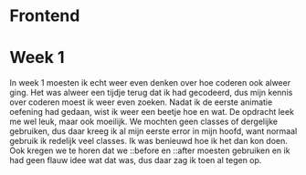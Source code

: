 # Frontend

# Week 1
In week 1 moesten ik echt weer even denken over hoe coderen ook alweer ging. Het was alweer een tijdje terug dat ik had gecodeerd, dus mijn kennis over coderen moest ik weer even zoeken. Nadat ik de eerste animatie oefening had gedaan, wist ik weer een beetje hoe en wat. 
De opdracht leek me wel leuk, maar ook moeilijk. We mochten geen classes of dergelijke gebruiken, dus daar kreeg ik al mijn eerste error in mijn hoofd, want normaal gebruik ik redelijk veel classes. Ik was benieuwd hoe ik het dan kon doen. Ook kregen we te horen dat we ::before en ::after moesten gebruiken en ik had geen flauw idee wat dat was, dus daar zag ik toen al tegen op.
